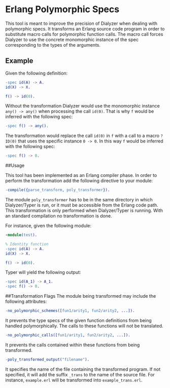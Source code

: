 # Erlang Polymorphic Specs

This tool is meant to improve the precision of Dialyzer when dealing with polymorphic specs. It transforms an Erlang source code program in order to substitute macro calls for polymorphic function calls. The macro call forces Dialyzer to use the concrete monomorphic instance of the spec corresponding to the types of the arguments.

## Example

Given the following definition:
```erlang
-spec id(A) -> A.
id(X) -> X.

f() -> id(0).
```

Without the transformation Dialyzer would use the monomorphic instance `any() -> any()`  when processing the call `id(0)`. That is why `f` would be inferred with the following spec:

```erlang
-spec f() -> any().
```

The transformation would replace the call `id(0)` in `f` with a call to a macro `?ID(0)` that uses the specific instance `0 -> 0`. In this way `f` would be inferred with the following spec:

```erlang
-spec f() -> 0.
```

##Usage

This tool has been implemented as an Erlang compiler phase. In order to perform the transformation add the following directive to your module:

```erlang
-compile({parse_transform, poly_transformer}).
```
The module `poly_transformer` has to be in the same directory in which Dialyzer/Typer is run, or it must be accessible from the Erlang code path. This transformation is only performed when Dialyzer/Typer is running. With an standard compilation no transformation is done.

For instance, given the following module:
```erlang
-module(test).

% Identity function
-spec id(A) -> A.
id(X) -> X.

f() -> id(0).
```
Typer will yield the following output:
```erlang
-spec id(A_1) -> A_1.
-spec f() -> 0.
```

##Transformation Flags
The module being transformed may include the following attributes:

```erlang
-no_polymorphic_schemes([fun1/arity1, fun2/arity2, ...]).
```

It prevents the type specs of the given function definitions from being handled polymorphically. The calls to these functions will not be translated.

```erlang
-no_polymorphic_calls([fun1/arity1, fun2/arity2, ...]).
```

It prevents the calls contained within these functions from being transformed.

```erlang
-poly_transformed_output("filename").
```
It specifies the name of the file containing the transformed program. If not specified, it will add the suffix `_trans` to the name of the source file. For instance, `example.erl` will be transformed into `example_trans.erl`.



